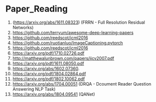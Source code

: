 # Paper_Reading

1. (https://arxiv.org/abs/1611.08323) (FRRN - Full Resolution Residual Networks)    
2. https://github.com/terryum/awesome-deep-learning-papers    
3. https://github.com/reedscot/icml2016  
4. https://github.com/ruotianluo/ImageCaptioning.pytorch  
5. https://github.com/reedscot/icml2016  
6. https://arxiv.org/pdf/1710.02726.pdf  
7. http://matthewalunbrown.com/papers/ijcv2007.pdf  
8. https://arxiv.org/pdf/1611.08050.pdf  
9. https://arxiv.org/abs/1602.07360.  
10. https://arxiv.org/pdf/1804.02864.pdf  
11. https://arxiv.org/pdf/1802.10062.pdf
12. https://arxiv.org/abs/1704.00051 (DRQA - Dcoument Reader Question Answering NLP Task)  
13. https://arxiv.org/abs/1804.09541 (QANet)    

